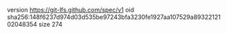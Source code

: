 version https://git-lfs.github.com/spec/v1
oid sha256:148f6237d974d03d535be97243bfa3230fe1927aa107529a8932212102048354
size 274
